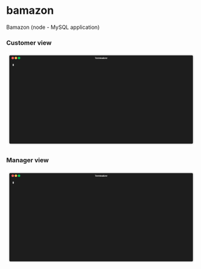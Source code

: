 # bamazon
Bamazon (node - MySQL application)

<h3>Customer view</h3>

<img src="customer_view.gif" alt="Customer view" height="250" width="600">

<h3>Manager view</h3>

<img src="manager_view.gif" alt="Customer view" height="250" width="600">
